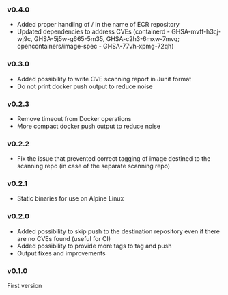### v0.4.0

* Added proper handling of / in the name of ECR repository
* Updated dependencies to address CVEs (containerd - GHSA-mvff-h3cj-wj9c, GHSA-5j5w-g665-5m35, GHSA-c2h3-6mxw-7mvq; opencontainers/image-spec - GHSA-77vh-xpmg-72qh)

### v0.3.0

* Added possibility to write CVE scanning report in Junit format
* Do not print docker push output to reduce noise

### v0.2.3

* Remove timeout from Docker operations
* More compact docker push output to reduce noise

### v0.2.2

* Fix the issue that prevented correct tagging of image destined to the scanning repo (in case of the separate scanning repo)

### v0.2.1

* Static binaries for use on Alpine Linux

### v0.2.0

* Added possibility to skip push to the destination repository even if there are no CVEs found (useful for CI)
* Added possibility to provide more tags to tag and push
* Output fixes and improvements

### v0.1.0

First version